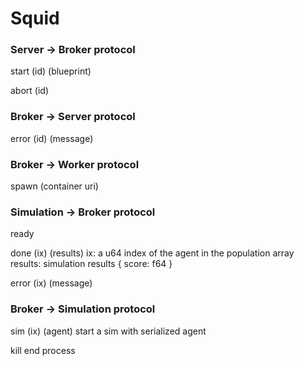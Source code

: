 # Squid

### Server -> Broker protocol

start (id) (blueprint)

abort (id)

### Broker -> Server protocol

error (id) (message)

### Broker -> Worker protocol

spawn (container uri)

### Simulation -> Broker protocol

ready

done (ix) (results)
ix: a u64 index of the agent in the population array
results: simulation results
{
  score: f64
}

error (ix) (message)

### Broker -> Simulation protocol

sim (ix) (agent)
start a sim with serialized agent

kill
end process
